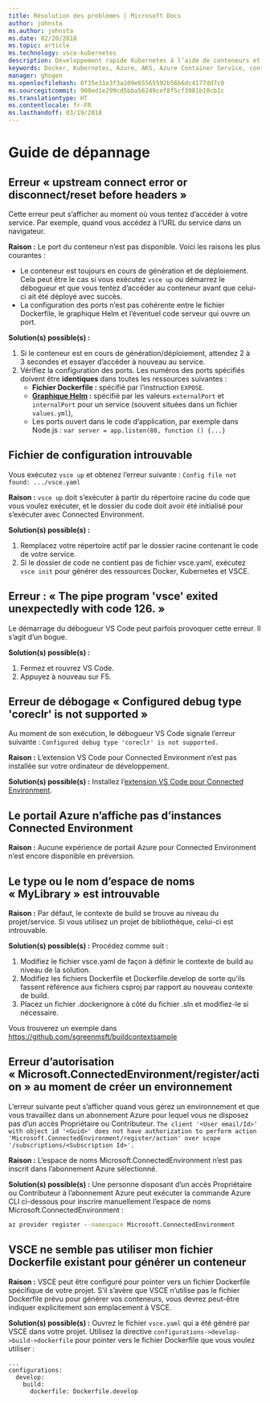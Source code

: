 ```yaml
---
title: Résolution des problèmes | Microsoft Docs
author: johnsta
ms.author: johnsta
ms.date: 02/20/2018
ms.topic: article
ms.technology: vsce-kubernetes
description: Développement rapide Kubernetes à l’aide de conteneurs et de microservices sur Azure
keywords: Docker, Kubernetes, Azure, AKS, Azure Container Service, conteneurs
manager: ghogen
ms.openlocfilehash: 0f35e31e3f3a109e65565592b56b6dc4177dd7c0
ms.sourcegitcommit: 900ed1e299cd5bba56249cef8f5cf3981b10cb1c
ms.translationtype: HT
ms.contentlocale: fr-FR
ms.lasthandoff: 03/19/2018
---
```

# <a name="troubleshooting-guide"></a>Guide de dépannage

## <a name="error-upstream-connect-error-or-disconnectreset-before-headers"></a>Erreur « upstream connect error or disconnect/reset before headers »
Cette erreur peut s’afficher au moment où vous tentez d’accéder à votre service. Par exemple, quand vous accédez à l’URL du service dans un navigateur. 

**Raison :** Le port du conteneur n’est pas disponible. Voici les raisons les plus courantes : 
* Le conteneur est toujours en cours de génération et de déploiement. Cela peut être le cas si vous exécutez `vsce up` ou démarrez le débogueur et que vous tentez d’accéder au conteneur avant que celui-ci ait été déployé avec succès.
* La configuration des ports n’est pas cohérente entre le fichier Dockerfile, le graphique Helm et l’éventuel code serveur qui ouvre un port.

**Solution(s) possible(s) :**
1. Si le conteneur est en cours de génération/déploiement, attendez 2 à 3 secondes et essayer d’accéder à nouveau au service. 
1. Vérifiez la configuration des ports. Les numéros des ports spécifiés doivent être **identiques** dans toutes les ressources suivantes :
    * **Fichier Dockerfile :** spécifié par l’instruction `EXPOSE`.
    * **[Graphique Helm](https://docs.helm.sh) :** spécifié par les valeurs `externalPort` et `internalPort` pour un service (souvent situées dans un fichier `values.yml`),
    * Les ports ouvert dans le code d’application, par exemple dans Node.js : `var server = app.listen(80, function () {...}`


## <a name="config-file-not-found"></a>Fichier de configuration introuvable
Vous exécutez `vsce up` et obtenez l’erreur suivante : `Config file not found: .../vsce.yaml`

**Raison :** `vsce up` doit s’exécuter à partir du répertoire racine du code que vous voulez exécuter, et le dossier du code doit avoir été initialisé pour s’exécuter avec Connected Environment.

**Solution(s) possible(s) :**
1. Remplacez votre répertoire actif par le dossier racine contenant le code de votre service. 
1. Si le dossier de code ne contient pas de fichier vsce.yaml, exécutez `vsce init` pour générer des ressources Docker, Kubernetes et VSCE.

## <a name="error-the-pipe-program-vsce-exited-unexpectedly-with-code-126"></a>Erreur : « The pipe program 'vsce' exited unexpectedly with code 126. »
Le démarrage du débogueur VS Code peut parfois provoquer cette erreur. Il s’agit d’un bogue.

**Solution(s) possible(s) :**
1. Fermez et rouvrez VS Code.
2. Appuyez à nouveau sur F5.


## <a name="debugging-error-configured-debug-type-coreclr-is-not-supported"></a>Erreur de débogage « Configured debug type 'coreclr' is not supported »
Au moment de son exécution, le débogueur VS Code signale l’erreur suivante : `Configured debug type 'coreclr' is not supported.`

**Raison :** L’extension VS Code pour Connected Environment n’est pas installée sur votre ordinateur de développement.

**Solution(s) possible(s) :** Installez l’[extension VS Code pour Connected Environment](get-started-netcore-01.md#get-kubernetes-debugging-for-vs-code).


## <a name="the-azure-portal-doesnt-show-connected-environment-instances"></a>Le portail Azure n’affiche pas d’instances Connected Environment

**Raison :** Aucune expérience de portail Azure pour Connected Environment n’est encore disponible en préversion.


## <a name="the-type-or-namespace-name-mylibrary-could-not-be-found"></a>Le type ou le nom d’espace de noms « MyLibrary » est introuvable

**Raison :** Par défaut, le contexte de build se trouve au niveau du projet/service. Si vous utilisez un projet de bibliothèque, celui-ci est introuvable.

**Solution(s) possible(s) :** Procédez comme suit :
1. Modifiez le fichier vsce.yaml de façon à définir le contexte de build au niveau de la solution.
2. Modifiez les fichiers Dockerfile et Dockerfile.develop de sorte qu’ils fassent référence aux fichiers csproj par rapport au nouveau contexte de build.
3. Placez un fichier .dockerignore à côté du fichier .sln et modifiez-le si nécessaire.

Vous trouverez un exemple dans https://github.com/sgreenmsft/buildcontextsample

## <a name="microsoftconnectedenvironmentregisteraction-authorization-error-when-creating-an-environment"></a>Erreur d’autorisation « Microsoft.ConnectedEnvironment/register/action » au moment de créer un environnement
L’erreur suivante peut s’afficher quand vous gérez un environnement et que vous travaillez dans un abonnement Azure pour lequel vous ne disposez pas d’un accès Propriétaire ou Contributeur.
`The client '<User email/Id>' with object id '<Guid>' does not have authorization to perform action 'Microsoft.ConnectedEnvironment/register/action' over scope '/subscriptions/<Subscription Id>'.`

**Raison :** L’espace de noms Microsoft.ConnectedEnvironment n’est pas inscrit dans l’abonnement Azure sélectionné.

**Solution(s) possible(s) :** Une personne disposant d’un accès Propriétaire ou Contributeur à l’abonnement Azure peut exécuter la commande Azure CLI ci-dessous pour inscrire manuellement l’espace de noms Microsoft.ConnectedEnvironment :

```cmd
az provider register --namespace Microsoft.ConnectedEnvironment
```

## <a name="vsce-doesnt-seem-to-use-my-existing-dockerfile-to-build-a-container"></a>VSCE ne semble pas utiliser mon fichier Dockerfile existant pour générer un conteneur 

**Raison :** VSCE peut être configuré pour pointer vers un fichier Dockerfile spécifique de votre projet. S’il s’avère que VSCE n’utilise pas le fichier Dockerfile prévu pour générer vos conteneurs, vous devrez peut-être indiquer explicitement son emplacement à VSCE. 

**Solution(s) possible(s) :** Ouvrez le fichier `vsce.yaml` qui a été généré par VSCE dans votre projet. Utilisez la directive `configurations->develop->build->dockerfile` pour pointer vers le fichier Dockerfile que vous voulez utiliser :

```
...
configurations:
  develop:
    build:
      dockerfile: Dockerfile.develop
```